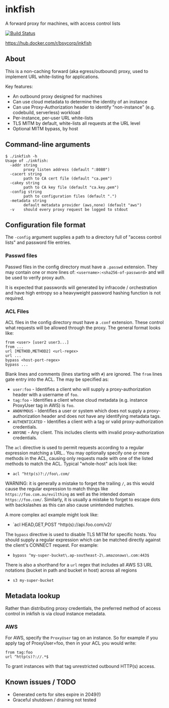 # inkfish
A forward proxy for machines, with access control lists

[![Build Status](https://travis-ci.org/bsycorp/inkfish.svg?branch=master)](https://travis-ci.org/bsycorp/inkfish)

https://hub.docker.com/r/bsycorp/inkfish

## About

This is a non-caching forward (aka egress/outbound) proxy, used to implement URL 
white-listing for applications. 

Key features:

* An outbound proxy designed for machines
* Can use cloud metadata to determine the identity of an instance
* Can use Proxy-Authorization header to identify "non-instance" (e.g. codebuild, serverless) workload
* Per-instance, per-user URL white-lists
* TLS MITM by default, white-lists all requests at the URL level
* Optional MITM bypass, by host

## Command-line arguments

```
$ ./inkfish -h
Usage of ./inkfish:
  -addr string
    	proxy listen address (default ":8080")
  -cacert string
    	path to CA cert file (default "ca.pem")
  -cakey string
    	path to CA key file (default "ca.key.pem")
  -config string
    	path to configuration files (default ".")
  -metadata string
    	default metadata provider (aws,none) (default "aws")
  -v	should every proxy request be logged to stdout
```

## Configuration file format

The `-config` argument supplies a path to a directory full of "access control lists" and password file
entries. 

### Passwd files

Passwd files in the config directory must have a `.passwd` extension. They may contain one or more 
lines of: `<username>:<sha256-of-password>` and will be used to verify proxy auth.

It is expected that passwords will generated by infracode / orchestration and have high entropy so
a heavyweight password hashing function is not required.

### ACL Files

ACL files in the config directory must have a `.conf` extension. These control what requests will 
be allowed through the proxy. The general format looks like:

```
from <user> [user2 user3...]
from ...
url [METHOD,METHOD2] <url-regex>
url ...
bypass <host-port-regex>
bypass ...
```

Blank lines and comments (lines starting with `#`) are ignored. The `from` lines gate entry into the ACL.
The <user> may be specified as:

* `user:foo` - Identifies a client who will supply a proxy-authorization header with a username of `foo`.
* `tag:foo` - Identifies a client whose cloud metadata (e.g. instance ProxyUser tag in AWS) is `foo`.
* `ANONYMOUS` - Identifies a user or system which does not supply a proxy-authorization header and
               does not have any identifying metadata tags.
* `AUTHENTICATED` - Identifies a client with a tag or valid proxy-authorization credentials.
* `ANYONE` - Any client. This includes clients with invalid proxy-authorization credentials.

The `acl` directive is used to permit requests according to a regular expression matching a URL.. You
may optionally specify one or more methods in the ACL, causing only requests made with one of the listed
methods to match the ACL. Typical "whole-host" acls look like:

* `acl ^http(s)?://foo\.com/`

WARNING: it is generally a mistake to forget the trailing `/`, as this would cause the regular expression
to match things like `https://foo.com.au/evilthing` as well as the intended domain `https://foo.com/`.
Similarly, it is usually a mistake to forget to escape dots with backslashes as this can also cause
unintended matches.

A more complex acl example might look like:

* `acl HEAD,GET,POST ^http(s)://api\.foo\.com/v2/

The `bypass` directive is used to disable TLS MITM for specific hosts. You should supply a regular
expression which can be matched directly against the client's CONNECT request. For example:

* `bypass ^my-super-bucket\.ap-southeast-2\.amazonaws\.com:443$`

There is also a shorthand for a `url` regex that includes all AWS S3 URL notations
 (bucket in path and bucket in host) across all regions

* `s3 my-super-bucket`

## Metadata lookup

Rather than distributing proxy credentials, the preferred method of access control in inkfish is via
cloud instance metadata.

### AWS

For AWS, specify the `ProxyUser` tag on an instance. So for example if you apply tag of ProxyUser=foo,
then in your ACL you would write:

```
from tag:foo
url ^http(s)?://.*$
```

To grant instances with that tag unrestricted outbound HTTP(s) access.

## Known issues / TODO

* Generated certs for sites expire in 2049(!)
* Graceful shutdown / draining not tested

